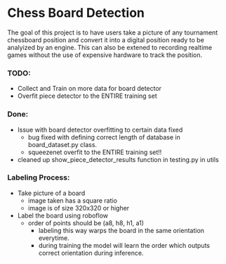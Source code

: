 # Chess Board Detection
The goal of this project is to have users take a picture of any tournament chessboard position and convert it into a digital position ready to be analyized by an engine. This can also be extened to recording realtime games without the use of expensive hardware to track the position.

### TODO:
- Collect and Train on more data for board detector
- Overfit piece detector to the ENTIRE training set

### Done:
- Issue with board detector overfitting to certain data fixed
    - bug fixed with defining correct length of database in board_dataset.py class.
    - squeezenet overfit to the ENTIRE training set!!
- cleaned up show_piece_detector_results function in testing.py in utils
### Labeling Process:
- Take picture of a board
    - image taken has a square ratio
    - image is of size 320x320 or higher
- Label the board using roboflow
    - order of points should be (a8, h8, h1, a1)
        - labeling this way warps the board in the same orientation everytime.
        - during training the model will learn the order which outputs correct orientation during inference.

